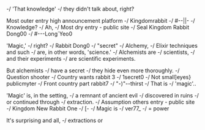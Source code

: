 -/
'That knowledge'
-/
they didn't talk about, right?


<!-- 77 (13).jpg -->
Most outer entry high announcement platform
-/
Kingdomrabbit
-/
#--||-
-/
Knowledge?
-/
Ah,
-/
Most dry entry - public site
-/
Seal Kingdom Rabbit Dong00
-/
#---Long`Yeo0


<!-- 77 (14).jpg -->
'Magic,'
-/
right?
-/
Rabbit Dong0
-/
"secret"
-/
Alchemy,
-/
Elixir techniques and such
-/
are, in other words, 'science.'
-/
Alchemists are
-/
scientists,
-/
and their experiments
-/
are scientific experiments.


<!-- 77 (15).jpg -->
But alchemists
-/
have a secret
-/
they hide even more thoroughly.
-/
Question shooter
-/
Country wants rabbit 3
-/
1secret0
-/
Not small]eyes} publicmyter
-/
Front country part rabbit7
-/
"-)"--thirst
-/
That is
-/
'magic'..


<!-- 77 (16).jpg -->
'Magic' is, in the setting,
-/
a remnant of ancient evil
-/
discovered in ruins
-/
or continued through
-/
extraction.
-/
Assumption others entry - public site
-/
Kingdom New Rabbit One
-/
[-
-/
Magic is
-/
ver77_
-/
= power


<!-- 77 (17).jpg -->
It's surprising and all,
-/
extractions or